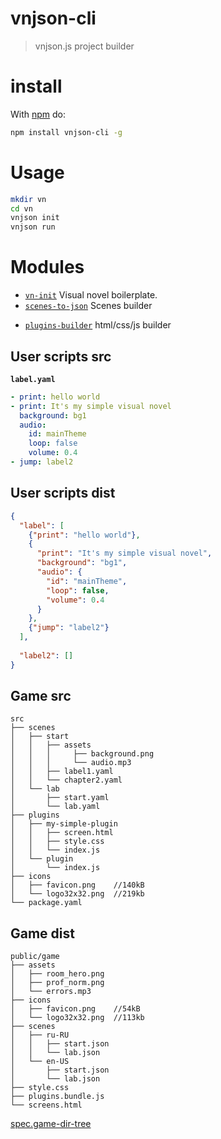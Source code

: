 # vnjson-cli
> vnjson.js project builder

# install

With [npm](https://npmjs.org) do:

```bash
npm install vnjson-cli -g
```


# Usage

```bash
mkdir vn
cd vn
vnjson init
vnjson run
```


# Modules
* [`vn-init`](https://github.com/vnjson/vn-init) Visual novel boilerplate. 
* [`scenes-to-json`](https://github.com/vnjson/scenes-to-json) Scenes builder
- [`plugins-builder`](https://github.com/vnjson/plugins-builder) html/css/js builder



## User scripts src
__`label.yaml`__
```yaml
- print: hello world
- print: It's my simple visual novel
  background: bg1
  audio:
    id: mainTheme
    loop: false
    volume: 0.4
- jump: label2
```
## User scripts dist
```json
{
  "label": [
    {"print": "hello world"},
    {
      "print": "It's my simple visual novel",
      "background": "bg1",
      "audio": {
        "id": "mainTheme",
        "loop": false,
        "volume": 0.4
      }
    },
    {"jump": "label2"}
  ],
  
  "label2": []
}
```


## Game src

```plane_text
src
├── scenes
│   ├── start
│   │   ├── assets
│   │   │     ├── background.png
│   │   │     └── audio.mp3
│   │   ├── label1.yaml
│   │   └── chapter2.yaml
│   └── lab
│       ├── start.yaml
│       └── lab.yaml
├── plugins
│   ├── my-simple-plugin
│   │   ├── screen.html
│   │   ├── style.css
│   │   └── index.js
│   └── plugin
│       └── index.js
├── icons
│   ├── favicon.png    //140kB
│   └── logo32x32.png  //219kb
└── package.yaml
```


## Game dist
```plane_text
public/game
├── assets
│   ├── room_hero.png
│   ├── prof_norm.png
│   └── errors.mp3
├── icons
│   ├── favicon.png    //54kB
│   └── logo32x32.png  //113kb
├── scenes
│   ├── ru-RU
│   │   ├── start.json
│   │   └── lab.json
│   └── en-US
│       ├── start.json
│       └── lab.json
├── style.css
├── plugins.bundle.js
└── screens.html

```

[spec.game-dir-tree](https://github.com/vnjson/spec/blob/master/game-dir-tree.md)





